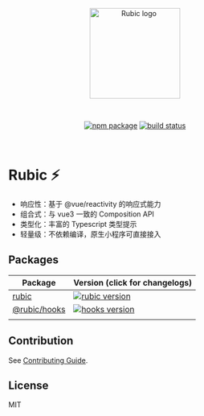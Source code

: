 <p align="center">
  <a href="https://rubic.vercel.app" target="_blank" rel="noopener noreferrer">
    <img width="180" src="https://rubic.vercel.app/images/logo.svg" alt="Rubic logo">
  </a>
</p>
<br/>
<p align="center">
  <a href="https://npmjs.com/package/rubic"><img src="https://img.shields.io/npm/v/rubic.svg" alt="npm package"></a>
  <a href="https://github.com/jaskang/rubic/actions/workflows/ci.yml"><img src="https://github.com/jaskang/rubic/actions/workflows/ci.yml/badge.svg?branch=main" alt="build status"></a>
</p>
<br/>

# Rubic ⚡

- 响应性：基于 @vue/reactivity 的响应式能力
- 组合式：与 vue3 一致的 Composition API
- 类型化：丰富的 Typescript 类型提示
- 轻量级：不依赖编译，原生小程序可直接接入

## Packages

| Package                        | Version (click for changelogs)                                                                           |
| ------------------------------ | :------------------------------------------------------------------------------------------------------- |
| [rubic](packages/core)         | [![rubic version](https://img.shields.io/npm/v/rubic.svg?label=%20)](packages/core/CHANGELOG.md)         |
| [@rubic/hooks](packages/hooks) | [![hooks version](https://img.shields.io/npm/v/@rubic/hooks.svg?label=%20)](packages/hooks/CHANGELOG.md) |
|                                |

## Contribution

See [Contributing Guide](https://github.com/vitejs/vite/blob/main/CONTRIBUTING.md).

## License

MIT
